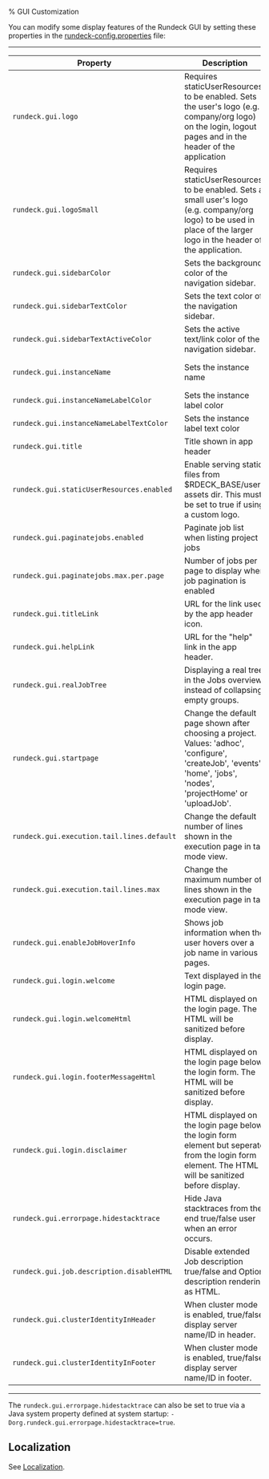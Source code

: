 % GUI Customization

You can modify some display features of the Rundeck GUI by setting
these properties in the [rundeck-config.properties](configuration-file-reference.html#rundeck-config.properties) file:

-------------------------------------------------------------------------------

| **Property**  | **Description**  | **Example** | **Since** |
| - | - | - | - |
| `rundeck.gui.logo`                          | Requires staticUserResources to be enabled. Sets the user's logo (e.g. company/org logo) on the login, logout pages and in the header of the application | 'rundeck.png' | 3.0.1 |
| `rundeck.gui.logoSmall`                     | Requires staticUserResources to be enabled. Sets a small user's logo (e.g. company/org logo) to be used in place of the larger logo in the header of the application. | 'rundeck.small.png' | 3.0.1 | 
| `rundeck.gui.sidebarColor`                  | Sets the background color of the navigation sidebar. | '#2910f8' | 3.0.2 |
| `rundeck.gui.sidebarTextColor`              | Sets the text color of the navigation sidebar.  | '#fffdfa' | 3.0.2 |
| `rundeck.gui.sidebarTextActiveColor`        | Sets the active text/link color of the navigation sidebar. | '#000000' | 3.0.2 |
| `rundeck.gui.instanceName`                  | Sets the instance name | 'Ops Management Console> Prod', 'Ops Staging' | 3.0.3 |
| `rundeck.gui.instanceNameLabelColor`        | Sets the instance label color | '#2910f8' | 3.0.3 |
| `rundeck.gui.instanceNameLabelTextColor`    | Sets the instance label text color | '#64fe31' | 3.0.3 |
| `rundeck.gui.title`                         | Title shown in app header | Test App | 2.x |
| `rundeck.gui.staticUserResources.enabled`   | Enable serving static files from $RDECK_BASE/user-assets dir. This must be set to true if using a custom logo. | true | 2.x |
| `rundeck.gui.paginatejobs.enabled`          | Paginate job list when listing project jobs | true | 2.x |
| `rundeck.gui.paginatejobs.max.per.page`     | Number of jobs per page to display when job pagination is enabled | true | 2.x |
| `rundeck.gui.titleLink`                     | URL for the link used by the app header icon. | http://rundeck.org | 2.x |
| `rundeck.gui.helpLink`                      | URL for the "help" link in the app header.  | http://rundeck.org/docs | 2.x |
| `rundeck.gui.realJobTree`                   | Displaying a real tree in the Jobs overview instead of collapsing empty groups. | false (Default: true | 2.x |
| `rundeck.gui.startpage`                     | Change the default page shown after choosing a project. Values: 'adhoc', 'configure', 'createJob', 'events', 'home', 'jobs', 'nodes', 'projectHome' or 'uploadJob'. | (Default: 'projectHome') | 2.x |
| `rundeck.gui.execution.tail.lines.default`  | Change the default number of lines shown in the execution page in tail mode view. | (Default: 20) | 2.x |
| `rundeck.gui.execution.tail.lines.max`      | Change the maximum number of lines shown in the execution page in tail mode view. | (Default: 100) | 2.x |
| `rundeck.gui.enableJobHoverInfo`            | Shows job information when the user hovers over a job name in various   pages.| (Default: true) | 2.x |
| `rundeck.gui.login.welcome`                 | Text displayed in the login page. | (Default: blank) | 2.x |
| `rundeck.gui.login.welcomeHtml`             | HTML displayed on the login page. The HTML will be sanitized before display. | (Default: blank) | 2.x |
| `rundeck.gui.login.footerMessageHtml`       | HTML displayed on the login page below the login form. The HTML will be sanitized before display. | (Default: blank) | 2.x |
| `rundeck.gui.login.disclaimer`			      | HTML displayed on the login page below the login form element but seperate from the login form element. The HTML will be sanitized before display. | (Default: blank) | 3.0.8 |
| `rundeck.gui.errorpage.hidestacktrace`      | Hide Java stacktraces from the end   true/false user when an error occurs. | (Default: false) | 2.x |
| `rundeck.gui.job.description.disableHTML`   | Disable extended Job description true/false and Option description rendering as HTML. | (Default: false) | 2.x |
| `rundeck.gui.clusterIdentityInHeader`       | When cluster mode is enabled, true/false display server name/ID in header.| (Default: false) | 2.x |
| `rundeck.gui.clusterIdentityInFooter`       | When cluster mode is enabled, true/false display server name/ID in footer.| (Default: true) | 2.x |

-------------------------------------------------------------------------------

The `rundeck.gui.errorpage.hidestacktrace` can also be set to true via a Java system property defined at system startup:
`-Dorg.rundeck.gui.errorpage.hidestacktrace=true`.

## Localization

See [Localization](localization.html).
